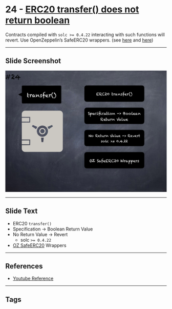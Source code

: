 # 24 - [ERC20 transfer() does not return boolean](ERC20%20transfer()%20does%20not%20return%20boolean.md)
Contracts compiled with `solc >= 0.4.22` interacting with such functions will revert. Use OpenZeppelin’s SafeERC20 wrappers. (see [here](https://github.com/crytic/slither/wiki/Detector-Documentation#incorrect-erc20-interface) and [here](https://medium.com/coinmonks/missing-return-value-bug-at-least-130-tokens-affected-d67bf08521ca))

___
## Slide Screenshot
![024.png](../../images/4.%20Pitfalls%20and%20Best%20Practices%20101/024.png)
___
## Slide Text
- ERC20 `transfer()`
- Specification -> Boolean Return Value
- No Return Value -> Revert
	- solc `>= 0.4.22`
- [OZ SafeERC20](../3.%20Solidity%20201/OZ%20SafeERC20.md) Wrappers
___
## References
- [Youtube Reference](https://youtu.be/fgXuHaZDenU?t=369)
___
## Tags
